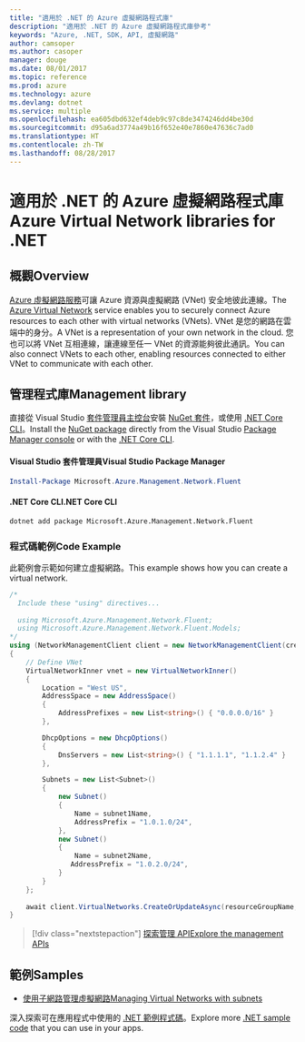 ```yaml
---
title: "適用於 .NET 的 Azure 虛擬網路程式庫"
description: "適用於 .NET 的 Azure 虛擬網路程式庫參考"
keywords: "Azure, .NET, SDK, API, 虛擬網路"
author: camsoper
ms.author: casoper
manager: douge
ms.date: 08/01/2017
ms.topic: reference
ms.prod: azure
ms.technology: azure
ms.devlang: dotnet
ms.service: multiple
ms.openlocfilehash: ea605dbd632ef4deb9c97c8de3474246dd4be30d
ms.sourcegitcommit: d95a6ad3774a49b16f652e40e7860e47636c7ad0
ms.translationtype: HT
ms.contentlocale: zh-TW
ms.lasthandoff: 08/28/2017
---
```

# <a name="azure-virtual-network-libraries-for-net"></a><span data-ttu-id="37d31-104">適用於 .NET 的 Azure 虛擬網路程式庫</span><span class="sxs-lookup"><span data-stu-id="37d31-104">Azure Virtual Network libraries for .NET</span></span>

## <a name="overview"></a><span data-ttu-id="37d31-105">概觀</span><span class="sxs-lookup"><span data-stu-id="37d31-105">Overview</span></span>
<span data-ttu-id="37d31-106">[Azure 虛擬網路服務](/azure/virtual-network/virtual-networks-overview)可讓 Azure 資源與虛擬網路 (VNet) 安全地彼此連線。</span><span class="sxs-lookup"><span data-stu-id="37d31-106">The [Azure Virtual Network](/azure/virtual-network/virtual-networks-overview) service enables you to securely connect Azure resources to each other with virtual networks (VNets).</span></span> <span data-ttu-id="37d31-107">VNet 是您的網路在雲端中的身分。</span><span class="sxs-lookup"><span data-stu-id="37d31-107">A VNet is a representation of your own network in the cloud.</span></span> <span data-ttu-id="37d31-108">您也可以將 VNet 互相連線，讓連線至任一 VNet 的資源能夠彼此通訊。</span><span class="sxs-lookup"><span data-stu-id="37d31-108">You can also connect VNets to each other, enabling resources connected to either VNet to communicate with each other.</span></span> 

## <a name="management-library"></a><span data-ttu-id="37d31-109">管理程式庫</span><span class="sxs-lookup"><span data-stu-id="37d31-109">Management library</span></span>

<span data-ttu-id="37d31-110">直接從 Visual Studio [套件管理員主控台][PackageManager]安裝 [NuGet 套件](https://www.nuget.org/packages/Microsoft.Azure.Management.Network.Fluent)，或使用 [.NET Core CLI][DotNetCLI]。</span><span class="sxs-lookup"><span data-stu-id="37d31-110">Install the [NuGet package](https://www.nuget.org/packages/Microsoft.Azure.Management.Network.Fluent) directly from the Visual Studio [Package Manager console][PackageManager] or with the [.NET Core CLI][DotNetCLI].</span></span>

#### <a name="visual-studio-package-manager"></a><span data-ttu-id="37d31-111">Visual Studio 套件管理員</span><span class="sxs-lookup"><span data-stu-id="37d31-111">Visual Studio Package Manager</span></span>

```powershell
Install-Package Microsoft.Azure.Management.Network.Fluent
```

#### <a name="net-core-cli"></a><span data-ttu-id="37d31-112">.NET Core CLI</span><span class="sxs-lookup"><span data-stu-id="37d31-112">.NET Core CLI</span></span>

```bash
dotnet add package Microsoft.Azure.Management.Network.Fluent
```

### <a name="code-example"></a><span data-ttu-id="37d31-113">程式碼範例</span><span class="sxs-lookup"><span data-stu-id="37d31-113">Code Example</span></span>
<span data-ttu-id="37d31-114">此範例會示範如何建立虛擬網路。</span><span class="sxs-lookup"><span data-stu-id="37d31-114">This example shows how you can create a virtual network.</span></span>

```csharp
/* 
  Include these "using" directives...
  
  using Microsoft.Azure.Management.Network.Fluent;
  using Microsoft.Azure.Management.Network.Fluent.Models;
*/
using (NetworkManagementClient client = new NetworkManagementClient(credentials))
{
    // Define VNet
    VirtualNetworkInner vnet = new VirtualNetworkInner()
    {
        Location = "West US",
        AddressSpace = new AddressSpace()
        {
            AddressPrefixes = new List<string>() { "0.0.0.0/16" }
        },

        DhcpOptions = new DhcpOptions()
        {
            DnsServers = new List<string>() { "1.1.1.1", "1.1.2.4" }
        },

        Subnets = new List<Subnet>()
        {
            new Subnet()
            {
                Name = subnet1Name,
                AddressPrefix = "1.0.1.0/24",
            },
            new Subnet()
            {
                Name = subnet2Name,
               AddressPrefix = "1.0.2.0/24",
            }
        }
    };
    
    await client.VirtualNetworks.CreateOrUpdateAsync(resourceGroupName, vNetName, vnet);
}

```

> [!div class="nextstepaction"]
> [<span data-ttu-id="37d31-115">探索管理 API</span><span class="sxs-lookup"><span data-stu-id="37d31-115">Explore the management APIs</span></span>](/dotnet/api/overview/azure/network/management)

## <a name="samples"></a><span data-ttu-id="37d31-116">範例</span><span class="sxs-lookup"><span data-stu-id="37d31-116">Samples</span></span>
- [<span data-ttu-id="37d31-117">使用子網路管理虛擬網路</span><span class="sxs-lookup"><span data-stu-id="37d31-117">Managing Virtual Networks with subnets</span></span>](https://github.com/Azure-Samples/network-dotnet-manage-virtual-network)

<span data-ttu-id="37d31-118">深入探索可在應用程式中使用的 [.NET 範例程式碼](https://azure.microsoft.com/resources/samples/?platform=dotnet)。</span><span class="sxs-lookup"><span data-stu-id="37d31-118">Explore more [.NET sample code](https://azure.microsoft.com/resources/samples/?platform=dotnet) that you can use in your apps.</span></span>


[PackageManager]: https://docs.microsoft.com/nuget/tools/package-manager-console 
[DotNetCLI]: https://docs.microsoft.com/dotnet/core/tools/dotnet-add-package 

